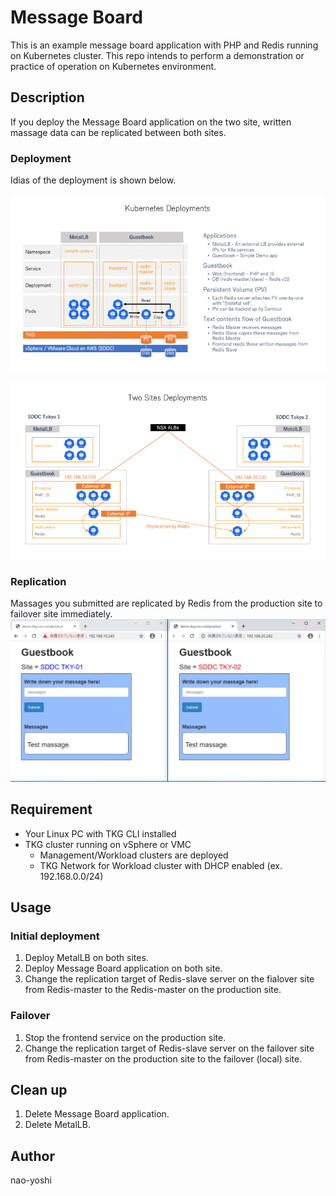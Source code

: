 # Message Board 
This is an example message board application with PHP and Redis running on Kubernetes cluster. This repo intends to perform a demonstration or practice of operation on Kubernetes environment.

## Description
If you deploy the Message Board application on the two site, written massage data can be replicated between both sites.

### Deployment
Idias of the deployment is shown below.

![Deployment1](pics/Deployment.png)

![Deployment2](pics/2sites_Deployment.png)

### Replication
Massages you submitted are replicated by Redis from the production site to failover site immediately.
![Replication](pics/step2.png)

## Requirement
- Your Linux PC with TKG CLI installed
- TKG cluster running on vSphere or VMC
  - Management/Workload clusters are deployed
  - TKG Network for Workload cluster with DHCP enabled (ex. 192.168.0.0/24)

## Usage
### Initial deployment
1. Deploy MetalLB on both sites.
2. Deploy Message Board application on both site.
3. Change the replication target of Redis-slave server on the fialover site from Redis-master to the Redis-master on the production site.

### Failover
1. Stop the frontend service on the production site.
2. Change the replication target of Redis-slave server on the failover site from Redis-master on the production site to the failover (local) site.

## Clean up
1. Delete Message Board application.
2. Delete MetalLB.

## Author
nao-yoshi
